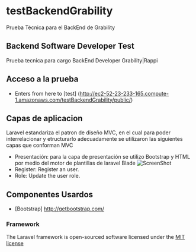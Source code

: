 # testBackendGrability
Prueba Técnica para el BackEnd de Grability

## Backend Software Developer Test

Prueba tecnica para cargo BackEnd Developer Grability|Rappi

## Acceso a la prueba 

+ Enters from here to [test] (http://ec2-52-23-233-165.compute-1.amazonaws.com/testBackendGrability/public/)

## Capas de aplicacion

Laravel estandariza el patron de diseño MVC, en el cual para poder interrelacionar y etructurarlo adecuadamente se utilizaron las siguientes capas que conforman MVC

+ Presentación: para la capa de presentación se utilizo Bootstrap y HTML por medio del motor de plantillas de laravel Blade
![ScreenShot](https://javaparasereshumanos.files.wordpress.com/2014/12/package-example-mvc-model.jpg)
+ Register: Register an user.
+ Role: Update the user role.

## Componentes Usardos

+ [Bootstrap] http://getbootstrap.com/

### Framework

The Laravel framework is open-sourced software licensed under the [MIT license](http://opensource.org/licenses/MIT)
